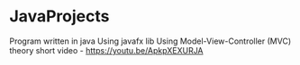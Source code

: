 # JavaProjects
Program written in java Using javafx lib
Using Model-View-Controller (MVC) theory
short video - https://youtu.be/ApkpXEXURJA
